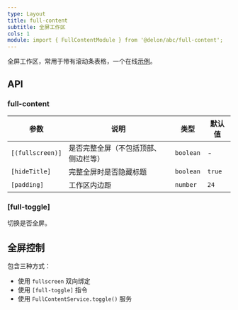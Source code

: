 ```yaml
---
type: Layout
title: full-content
subtitle: 全屏工作区
cols: 1
module: import { FullContentModule } from '@delon/abc/full-content';
---
```


全屏工作区，常用于带有滚动条表格，一个在线[示例](https://ng-alain.surge.sh/#/delon/st)。

## API

### full-content

| 参数 | 说明 | 类型 | 默认值 |
|----|----|----|-----|
| `[(fullscreen)]` | 是否完整全屏（不包括顶部、侧边栏等） | `boolean` | - |
| `[hideTitle]` | 完整全屏时是否隐藏标题 | `boolean` | `true` |
| `[padding]` | 工作区内边距 | `number` | `24` |

### [full-toggle]

切换是否全屏。

## 全屏控制

包含三种方式：

- 使用 `fullscreen` 双向绑定
- 使用 `[full-toggle]` 指令
- 使用 `FullContentService.toggle()` 服务
